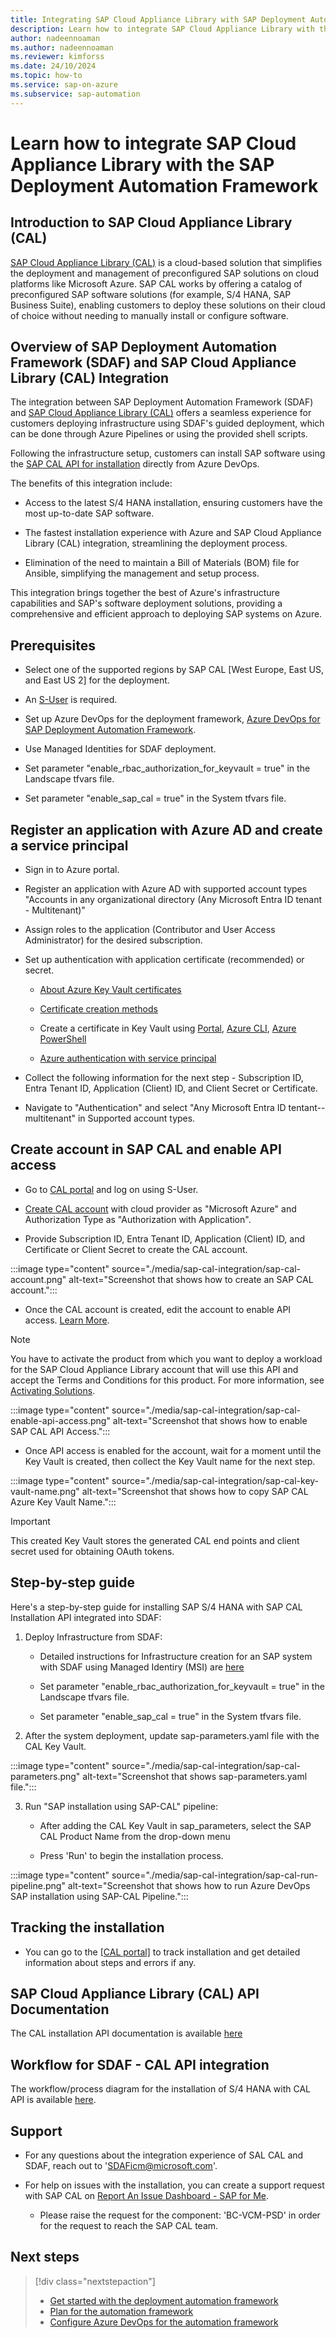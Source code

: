 ```yaml
---
title: Integrating SAP Cloud Appliance Library with SAP Deployment Automation Framework
description: Learn how to integrate SAP Cloud Appliance Library with the SAP Deployment Automation Framework.
author: nadeennoaman
ms.author: nadeennoaman
ms.reviewer: kimforss
ms.date: 24/10/2024
ms.topic: how-to
ms.service: sap-on-azure
ms.subservice: sap-automation
---
```

# Learn how to integrate SAP Cloud Appliance Library with the SAP Deployment Automation Framework

## Introduction to SAP Cloud Appliance Library (CAL)

[SAP Cloud Appliance Library (CAL)](https://cal.sap.com/) is a cloud-based solution that simplifies the deployment and management of preconfigured SAP solutions on cloud platforms like Microsoft Azure. SAP CAL works by offering a catalog of preconfigured SAP software solutions (for example, S/4 HANA, SAP Business Suite), enabling customers to deploy these solutions on their cloud of choice without needing to manually install or configure software.

## Overview of SAP Deployment Automation Framework (SDAF) and SAP Cloud Appliance Library (CAL) Integration

The integration between SAP Deployment Automation Framework (SDAF) and [SAP Cloud Appliance Library (CAL)](https://cal.sap.com/catalog#/solutions) offers a seamless experience for customers deploying infrastructure using SDAF's guided deployment, which can be done through Azure Pipelines or using the provided shell scripts.

Following the infrastructure setup, customers can install SAP software using the [SAP CAL API for installation](https://api.sap.com/api/Workloads/overview) directly from Azure DevOps.

The benefits of this integration include:

-   Access to the latest S/4 HANA installation, ensuring customers have the most up-to-date SAP software.

-   The fastest installation experience with Azure and SAP Cloud Appliance Library (CAL) integration, streamlining the deployment process.

-   Elimination of the need to maintain a Bill of Materials (BOM) file for Ansible, simplifying the management and setup process.

This integration brings together the best of Azure\'s infrastructure capabilities and SAP\'s software deployment solutions, providing a comprehensive and efficient approach to deploying SAP systems on Azure.

## Prerequisites

-   Select one of the supported regions by SAP CAL \[West Europe, East US, and East US 2\] for the deployment.

-   An [S-User](https://help.sap.com/docs/help/3e7fe88850cf4ee39d151949a990d8ca/6a92e3ffb3ee43e59c1e394566b4c085.html?locale=en-US) is required.

-   Set up Azure DevOps for the deployment framework, [Azure DevOps for SAP Deployment Automation Framework](configure-devops.md).

-   Use Managed Identities for SDAF deployment.

-   Set parameter "enable_rbac_authorization_for_keyvault = true" in the Landscape tfvars file.

-   Set parameter "enable_sap_cal = true" in the System tfvars file.

## Register an application with Azure AD and create a service principal

-   Sign in to Azure portal.

-   Register an application with Azure AD with supported account types "Accounts in any organizational directory (Any Microsoft Entra ID tenant - Multitenant)"

-   Assign roles to the application (Contributor and User Access Administrator) for the desired subscription.

-   Set up authentication with application certificate (recommended) or secret.

    -   [About Azure Key Vault certificates](https://learn.microsoft.com/en-us/azure/key-vault/certificates/about-certificates)

    -   [Certificate creation methods](https://learn.microsoft.com/en-us/azure/key-vault/certificates/create-certificate)

    -   Create a certificate in Key Vault using [Portal](https://learn.microsoft.com/en-us/azure/key-vault/certificates/quick-create-portal), [Azure CLI](https://learn.microsoft.com/en-us/azure/key-vault/certificates/quick-create-cli), [Azure
        PowerShell](https://learn.microsoft.com/en-us/azure/key-vault/certificates/quick-create-powershell)

    -   [Azure authentication with service principal](https://learn.microsoft.com/en-us/azure/developer/java/sdk/identity-service-principal-auth)

-   Collect the following information for the next step - Subscription ID, Entra Tenant ID, Application (Client) ID, and Client Secret or Certificate.

-   Navigate to "Authentication" and select "Any Microsoft Entra ID tentant--multitenant" in Supported account types.

## Create account in SAP CAL and enable API access

-   Go to [CAL portal](https://cal.sap.com/catalog#/solutions) and log on using S-User.

-   [Create CAL account](https://help.sap.com/docs/SAP_CLOUD_APPLIANCE_LIBRARY/43df7ec18b5241f7bf9a8c9de5ba3361/042bb15ad2324c3c9b7974dbde389640.html?locale=en-US) with cloud provider as \"Microsoft Azure\" and Authorization Type as \"Authorization with Application\".

-   Provide Subscription ID, Entra Tenant ID, Application (Client) ID, and Certificate or Client Secret to create the CAL account.

:::image type="content" source="./media/sap-cal-integration/sap-cal-account.png" alt-text="Screenshot that shows how to create an SAP CAL account.":::

-   Once the CAL account is created, edit the account to enable API access. [Learn More](https://help.sap.com/docs/SAP_CLOUD_APPLIANCE_LIBRARY/43df7ec18b5241f7bf9a8c9de5ba3361/7c4da18a888d4dfe8fc594d0e18072a8.html?q=API%20enable).

> [!NOTE]
> You have to activate the product from which you want to deploy a workload for the SAP Cloud Appliance Library account that will use this API and accept the Terms and Conditions for this product. For more information, see [Activating Solutions](https://help.sap.com/docs/SAP_CLOUD_APPLIANCE_LIBRARY/43df7ec18b5241f7bf9a8c9de5ba3361/90627702612e45709e696a258af51c76.html?q=API%20enable).

:::image type="content" source="./media/sap-cal-integration/sap-cal-enable-api-access.png" alt-text="Screenshot that shows how to enable SAP CAL API Access.":::

-   Once API access is enabled for the account, wait for a moment until the Key Vault is created, then collect the Key Vault name for the next step.

:::image type="content" source="./media/sap-cal-integration/sap-cal-key-vault-name.png" alt-text="Screenshot that shows how to copy SAP CAL Azure Key Vault Name.":::

> [!IMPORTANT]
> This created Key Vault stores the generated CAL end points and client secret used for obtaining OAuth tokens.

## Step-by-step guide

Here\'s a step-by-step guide for installing SAP S/4 HANA with SAP CAL Installation API integrated into SDAF:

1.  Deploy Infrastructure from SDAF:

    -   Detailed instructions for Infrastructure creation for an SAP system with SDAF using Managed Identiry (MSI) are [here](https://learn.microsoft.com/en-us/azure/sap/automation/configure-devops?tabs=linux)

    -   Set parameter "enable_rbac_authorization_for_keyvault = true" in the Landscape tfvars file.

    -   Set parameter "enable_sap_cal = true" in the System tfvars file.

2.  After the system deployment, update sap-parameters.yaml file with the CAL Key Vault.

:::image type="content" source="./media/sap-cal-integration/sap-cal-parameters.png" alt-text="Screenshot that shows sap-parameters.yaml file.":::


3.  Run "SAP installation using SAP-CAL" pipeline:

    -   After adding the CAL Key Vault in sap_parameters, select the SAP CAL Product Name from the drop-down menu

    -   Press \'Run\' to begin the installation process.

:::image type="content" source="./media/sap-cal-integration/sap-cal-run-pipeline.png" alt-text="Screenshot that shows how to run Azure DevOps SAP installation using SAP-CAL Pipeline.":::

## Tracking the installation

-   You can go to the [[CAL portal]](https://cal.sap.com/catalog#/appliances) to track installation and get detailed information about steps and errors if any.


## SAP Cloud Appliance Library (CAL) API Documentation

The CAL installation API documentation is available [here](https://api.sap.com/api/Workloads/path/createSystemExt)

## Workflow for SDAF - CAL API integration 

The workflow/process diagram for the installation of S/4 HANA with CAL API is available [here](https://caldocs.hana.ondemand.com/caldocs/help/External_to_CAL_infrastructure.pdf).

## Support

-   For any questions about the integration experience of SAL CAL and
    SDAF, reach out to \'<SDAFicm@microsoft.com>\'.

-   For help on issues with the installation, you can create a support
    request with SAP CAL on [Report An Issue Dashboard - SAP for
    Me](https://me.sap.com/createIssue/0).

    -   Please raise the request for the component: \'BC-VCM-PSD\' in
        order for the request to reach the SAP CAL team.

## Next steps

> [!div class="nextstepaction"]
> - [Get started with the deployment automation framework](get-started.md)
> - [Plan for the automation framework](plan-deployment.md)
> - [Configure Azure DevOps for the automation framework](configure-devops.md)
